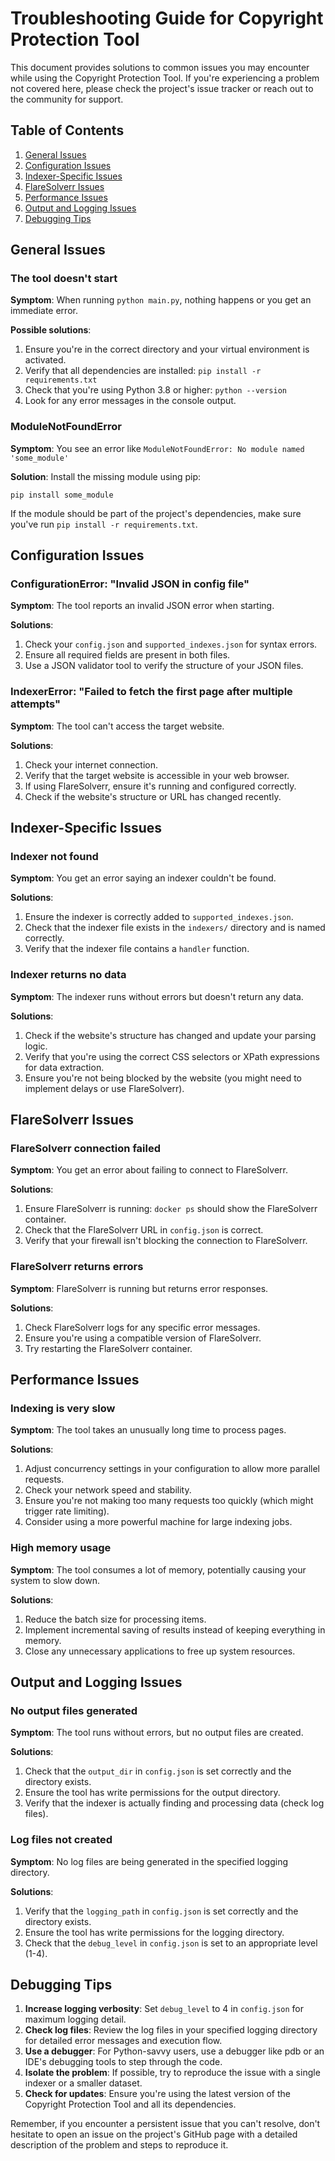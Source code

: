 # Troubleshooting Guide for Copyright Protection Tool

This document provides solutions to common issues you may encounter while using the Copyright Protection Tool. If you're experiencing a problem not covered here, please check the project's issue tracker or reach out to the community for support.

## Table of Contents

1. [General Issues](#general-issues)
2. [Configuration Issues](#configuration-issues)
3. [Indexer-Specific Issues](#indexer-specific-issues)
4. [FlareSolverr Issues](#flaresolverr-issues)
5. [Performance Issues](#performance-issues)
6. [Output and Logging Issues](#output-and-logging-issues)
7. [Debugging Tips](#debugging-tips)

## General Issues

### The tool doesn't start

**Symptom**: When running `python main.py`, nothing happens or you get an immediate error.

**Possible solutions**:
1. Ensure you're in the correct directory and your virtual environment is activated.
2. Verify that all dependencies are installed: `pip install -r requirements.txt`
3. Check that you're using Python 3.8 or higher: `python --version`
4. Look for any error messages in the console output.

### ModuleNotFoundError

**Symptom**: You see an error like `ModuleNotFoundError: No module named 'some_module'`

**Solution**: Install the missing module using pip:
```
pip install some_module
```
If the module should be part of the project's dependencies, make sure you've run `pip install -r requirements.txt`.

## Configuration Issues

### ConfigurationError: "Invalid JSON in config file"

**Symptom**: The tool reports an invalid JSON error when starting.

**Solutions**:
1. Check your `config.json` and `supported_indexes.json` for syntax errors.
2. Ensure all required fields are present in both files.
3. Use a JSON validator tool to verify the structure of your JSON files.

### IndexerError: "Failed to fetch the first page after multiple attempts"

**Symptom**: The tool can't access the target website.

**Solutions**:
1. Check your internet connection.
2. Verify that the target website is accessible in your web browser.
3. If using FlareSolverr, ensure it's running and configured correctly.
4. Check if the website's structure or URL has changed recently.

## Indexer-Specific Issues

### Indexer not found

**Symptom**: You get an error saying an indexer couldn't be found.

**Solutions**:
1. Ensure the indexer is correctly added to `supported_indexes.json`.
2. Check that the indexer file exists in the `indexers/` directory and is named correctly.
3. Verify that the indexer file contains a `handler` function.

### Indexer returns no data

**Symptom**: The indexer runs without errors but doesn't return any data.

**Solutions**:
1. Check if the website's structure has changed and update your parsing logic.
2. Verify that you're using the correct CSS selectors or XPath expressions for data extraction.
3. Ensure you're not being blocked by the website (you might need to implement delays or use FlareSolverr).

## FlareSolverr Issues

### FlareSolverr connection failed

**Symptom**: You get an error about failing to connect to FlareSolverr.

**Solutions**:
1. Ensure FlareSolverr is running: `docker ps` should show the FlareSolverr container.
2. Check that the FlareSolverr URL in `config.json` is correct.
3. Verify that your firewall isn't blocking the connection to FlareSolverr.

### FlareSolverr returns errors

**Symptom**: FlareSolverr is running but returns error responses.

**Solutions**:
1. Check FlareSolverr logs for any specific error messages.
2. Ensure you're using a compatible version of FlareSolverr.
3. Try restarting the FlareSolverr container.

## Performance Issues

### Indexing is very slow

**Symptom**: The tool takes an unusually long time to process pages.

**Solutions**:
1. Adjust concurrency settings in your configuration to allow more parallel requests.
2. Check your network speed and stability.
3. Ensure you're not making too many requests too quickly (which might trigger rate limiting).
4. Consider using a more powerful machine for large indexing jobs.

### High memory usage

**Symptom**: The tool consumes a lot of memory, potentially causing your system to slow down.

**Solutions**:
1. Reduce the batch size for processing items.
2. Implement incremental saving of results instead of keeping everything in memory.
3. Close any unnecessary applications to free up system resources.

## Output and Logging Issues

### No output files generated

**Symptom**: The tool runs without errors, but no output files are created.

**Solutions**:
1. Check that the `output_dir` in `config.json` is set correctly and the directory exists.
2. Ensure the tool has write permissions for the output directory.
3. Verify that the indexer is actually finding and processing data (check log files).

### Log files not created

**Symptom**: No log files are being generated in the specified logging directory.

**Solutions**:
1. Verify that the `logging_path` in `config.json` is set correctly and the directory exists.
2. Ensure the tool has write permissions for the logging directory.
3. Check that the `debug_level` in `config.json` is set to an appropriate level (1-4).

## Debugging Tips

1. **Increase logging verbosity**: Set `debug_level` to 4 in `config.json` for maximum logging detail.
2. **Check log files**: Review the log files in your specified logging directory for detailed error messages and execution flow.
3. **Use a debugger**: For Python-savvy users, use a debugger like pdb or an IDE's debugging tools to step through the code.
4. **Isolate the problem**: If possible, try to reproduce the issue with a single indexer or a smaller dataset.
5. **Check for updates**: Ensure you're using the latest version of the Copyright Protection Tool and all its dependencies.

Remember, if you encounter a persistent issue that you can't resolve, don't hesitate to open an issue on the project's GitHub page with a detailed description of the problem and steps to reproduce it.